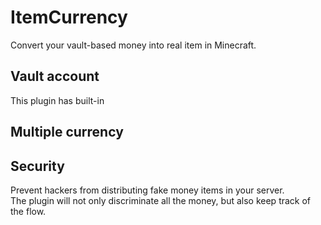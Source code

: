 # ItemCurrency
Convert your vault-based money into real item in Minecraft.

## Vault account
This plugin has built-in 

## Multiple currency

## Security
Prevent hackers from distributing fake money items in your server.  
The plugin will not only discriminate all the money, but also keep track of the flow.
